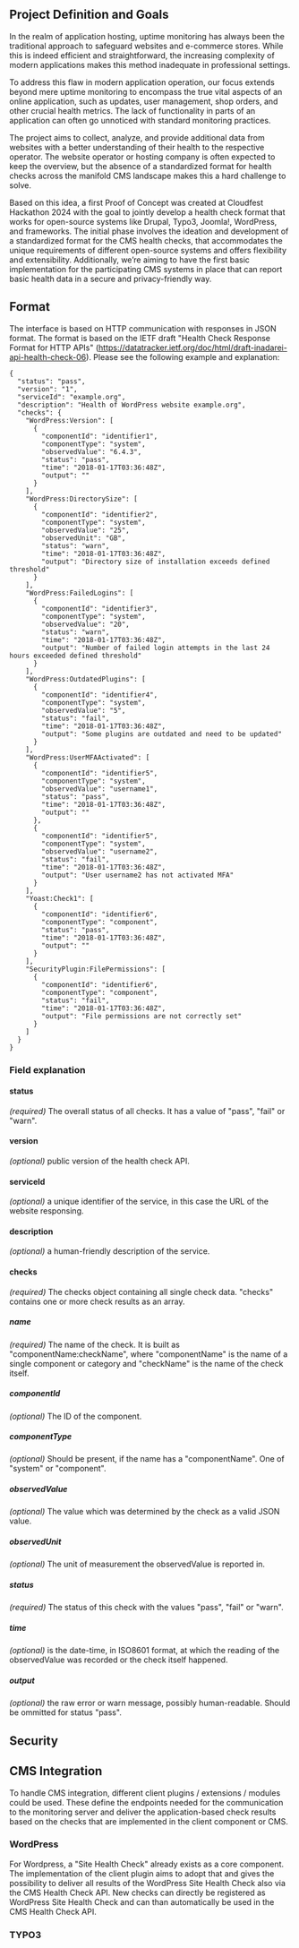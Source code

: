 ## Project Definition and Goals

In the realm of application hosting, uptime monitoring has always been the traditional approach to safeguard websites and e-commerce stores. While this is indeed efficient and straightforward, the increasing complexity of modern applications makes this method inadequate in professional settings.

To address this flaw in modern application operation, our focus extends beyond mere uptime monitoring to encompass the true vital aspects of an online application, such as updates, user management, shop orders, and other crucial health metrics. The lack of functionality in parts of an application can often go unnoticed with standard monitoring practices.

The project aims to collect, analyze, and provide additional data from websites with a better understanding of their health to the respective operator. The website operator or hosting company is often expected to keep the overview, but the absence of a standardized format for health checks across the manifold CMS landscape makes this a hard challenge to solve.

Based on this idea, a first Proof of Concept was created at Cloudfest Hackathon 2024 with the goal to jointly develop a health check format that works for open-source systems like Drupal, Typo3, Joomla!, WordPress, and frameworks. The initial phase involves the ideation and development of a standardized format for the CMS health checks, that accommodates the unique requirements of different open-source systems and offers flexibility and extensibility. Additionally, we’re aiming to have the first basic implementation for the participating CMS systems in place that can report basic health data in a secure and privacy-friendly way.

## Format

The interface is based on HTTP communication with responses in JSON format. The format is based on the IETF draft "Health Check Response Format for HTTP APIs" (https://datatracker.ietf.org/doc/html/draft-inadarei-api-health-check-06). Please see the following example and explanation:

	{
	  "status": "pass",
	  "version": "1",
	  "serviceId": "example.org",
	  "description": "Health of WordPress website example.org",
	  "checks": {
		"WordPress:Version": [
		  {
			"componentId": "identifier1",
			"componentType": "system",
			"observedValue": "6.4.3",
			"status": "pass",
			"time": "2018-01-17T03:36:48Z",
			"output": ""
		  }
		],
		"WordPress:DirectorySize": [
		  {
			"componentId": "identifier2",
			"componentType": "system",
			"observedValue": "25",
			"observedUnit": "GB",
			"status": "warn",
			"time": "2018-01-17T03:36:48Z",
			"output": "Directory size of installation exceeds defined threshold"
		  }
		],
		"WordPress:FailedLogins": [
		  {
			"componentId": "identifier3",
			"componentType": "system",
			"observedValue": "20",
			"status": "warn",
			"time": "2018-01-17T03:36:48Z",
			"output": "Number of failed login attempts in the last 24 hours exceeded defined threshold"
		  }
		],
		"WordPress:OutdatedPlugins": [
		  {
			"componentId": "identifier4",
			"componentType": "system",		
			"observedValue": "5",
			"status": "fail",
			"time": "2018-01-17T03:36:48Z",
			"output": "Some plugins are outdated and need to be updated"
		  }
		],
		"WordPress:UserMFAActivated": [
		  {
			"componentId": "identifier5",
			"componentType": "system",
			"observedValue": "username1",
			"status": "pass",
			"time": "2018-01-17T03:36:48Z",
			"output": ""
		  },
		  {
			"componentId": "identifier5",
			"componentType": "system",
			"observedValue": "username2",
			"status": "fail",
			"time": "2018-01-17T03:36:48Z",
			"output": "User username2 has not activated MFA"
		  }
		],
		"Yoast:Check1": [
		  {
			"componentId": "identifier6",
			"componentType": "component",
			"status": "pass",
			"time": "2018-01-17T03:36:48Z",
			"output": ""
		  }
		],
		"SecurityPlugin:FilePermissions": [
		  {
			"componentId": "identifier6",
			"componentType": "component",
			"status": "fail",
			"time": "2018-01-17T03:36:48Z",
			"output": "File permissions are not correctly set"
		  }
		]
	  }
	}

### Field explanation

#### status
*(required)* The overall status of all checks. It has a value of "pass", "fail" or "warn".

#### version
*(optional)* public version of the health check API.

#### serviceId
*(optional)* a unique identifier of the service, in this case the URL of the website responsing.

#### description
*(optional)* a human-friendly description of the service.

#### checks
*(required)* The checks object containing all single check data. "checks" contains one or more check results as an array.

##### name
*(required)* The name of the check. It is built as "componentName:checkName", where "componentName" is the name of a single component or category and "checkName" is the name of the check itself.

##### componentId
*(optional)* The ID of the component.

##### componentType
*(optional)* Should be present, if the name has a "componentName". One of "system" or "component".

##### observedValue
*(optional)* The value which was determined by the check as a valid JSON value.

##### observedUnit
*(optional)* The unit of measurement the observedValue is reported in.

##### status
*(required)* The status of this check with the values "pass", "fail" or "warn".

##### time
*(optional)* is the date-time, in ISO8601 format, at which the reading of the observedValue was recorded or the check itself happened.

##### output
*(optional)* the raw error or warn message, possibly human-readable. Should be ommitted for status "pass".

## Security

## CMS Integration

To handle CMS integration, different client plugins / extensions / modules could be used. These define the endpoints needed for the communication to the monitoring server and deliver the application-based check results based on the checks that are implemented in the client component or CMS.

### WordPress

For Wordpress, a "Site Health Check" already exists as a core component. The implementation of the client plugin aims to adopt that and gives the possibility to deliver all results of the WordPress Site Health Check also via the CMS Health Check API. New checks can directly be registered as WordPress Site Health Check and can than automatically be used in the CMS Health Check API.

### TYPO3

